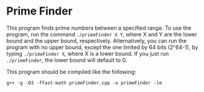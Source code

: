 # Prime Finder

This program finds prime numbers between a specified range. To use the program, run the command `./primeFinder X Y`, where X and Y are the lower bound and the upper bound, respectively. Alternatively, you can run the program with no upper bound, except the one limited by 64 bits (2^64-1), by typing `./primeFinder X`, where X is a lower bound. If you just run `./primeFinder`, the lower bound will default to 0.

This program should be compiled like the following:

`g++ -g -O3 -ffast-math primeFinder.cpp -o primeFinder -lm` 
